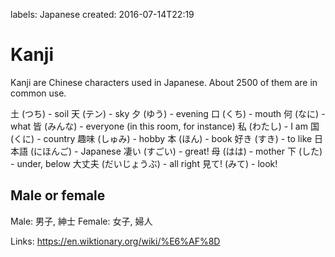 labels: Japanese
created: 2016-07-14T22:19

# Kanji

Kanji are Chinese characters used in Japanese. About 2500 of them are in common use.

土 (つち) - soil
天 (テン) - sky
夕 (ゆう) - evening
口 (くち) - mouth
何 (なに) - what
皆 (みんな) - everyone (in this room, for instance)
私 (わたし) - I am
国 (くに) - country
趣味 (しゅみ) - hobby
本 (ほん) - book
好き (すき) - to like
日本語 (にほんご) - Japanese
凄い (すごい) - great!
母 (はは) - mother
下 (した) - under, below
大丈夫 (だいじょうぶ) - all right
見て! (みて) - look!

## Male or female

Male: 男子, 紳士
Female: 女子, 婦人

Links:
https://en.wiktionary.org/wiki/%E6%AF%8D
